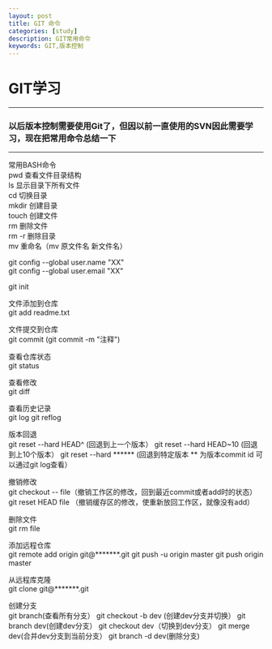 ```yaml
---
layout: post
title: GIT 命令
categories: [study]
description: GIT常用命令
keywords: GIT,版本控制
---
```


# GIT学习
--------
### 以后版本控制需要使用Git了，但因以前一直使用的SVN因此需要学习，现在把常用命令总结一下  
--------
常用BASH命令  
pwd 查看文件目录结构  
ls  显示目录下所有文件  
cd  切换目录  
mkdir 创建目录  
touch 创建文件  
rm  删除文件  
rm -r 删除目录  
mv 重命名（mv 原文件名 新文件名）


git config --global user.name "XX"  
git config --global user.email "XX"  

git init

文件添加到仓库  
git add readme.txt

文件提交到仓库  
git commit (git commit -m "注释")

查看仓库状态  
git status

查看修改  
git diff

查看历史记录  
git log
git reflog

版本回退  
git reset --hard HEAD^   (回退到上一个版本）
git reset --hard HEAD~10 (回退到上10个版本）
git reset --hard ******  (回退到特定版本 ** 为版本commit id 可以通过git log查看）

撤销修改  
git checkout -- file（撤销工作区的修改，回到最近commit或者add时的状态）
git reset HEAD file （撤销缓存区的修改，使重新放回工作区，就像没有add）

删除文件  
git rm file

添加远程仓库  
git remote add origin git@*******.git
git push -u origin master
git push origin master

从远程库克隆  
git clone git@*******.git

创建分支  
git branch(查看所有分支）
git checkout -b dev (创建dev分支并切换）
git branch dev(创建dev分支）
git checkout dev（切换到dev分支）
git merge dev(合并dev分支到当前分支）
git branch -d dev(删除分支)
